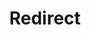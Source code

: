﻿---
layout: src/layouts/Redirect.astro
title: Redirect
redirect: https://octopus.com/docs/octopus-rest-api/examples/releases/delete-project-releases
pubDate:  2023-01-01
navSearch: false
navSitemap: false
navMenu: false
---

